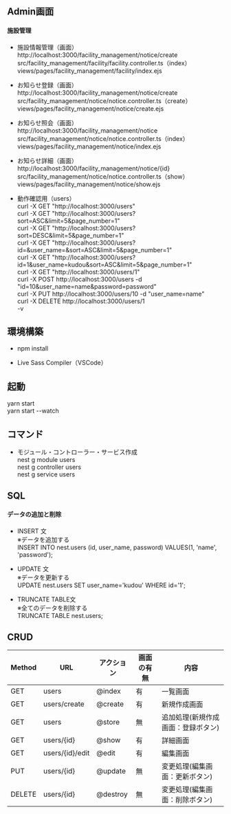 ## Admin画面
#### 施設管理<br>
- 施設情報管理（画面）<br>
http://localhost:3000/facility_management/notice/create<br>
src/facility_management/facility/facility.controller.ts（index）<br>
views/pages/facility_management/facility/index.ejs

- お知らせ登録（画面）<br>
http://localhost:3000/facility_management/notice/create<br>
src/facility_management/notice/notice.controller.ts（create）<br>
views/pages/facility_management/notice/create.ejs

- お知らせ照会（画面）<br>
http://localhost:3000/facility_management/notice<br>
src/facility_management/notice/notice.controller.ts（index）<br>
views/pages/facility_management/notice/index.ejs

- お知らせ詳細（画面）<br>
http://localhost:3000/facility_management/notice/{id}<br>
src/facility_management/notice/notice.controller.ts（show）<br>
views/pages/facility_management/notice/show.ejs

- 動作確認用（users）<br>
curl -X GET "http://localhost:3000/users"<br>
curl -X GET "http://localhost:3000/users?sort=ASC&limit=5&page_number=1"<br>
curl -X GET "http://localhost:3000/users?sort=DESC&limit=5&page_number=1"<br>
curl -X GET "http://localhost:3000/users?id=&user_name=&sort=ASC&limit=5&page_number=1"<br>
curl -X GET "http://localhost:3000/users?id=1&user_name=kudou&sort=ASC&limit=5&page_number=1"<br>
curl -X GET "http://localhost:3000/users/1"<br>
curl -X POST http://localhost:3000/users -d "id=10&user_name=name&password=password"<br>
curl -X PUT http://localhost:3000/users/10 -d "user_name=name"<br>
curl -X DELETE http://localhost:3000/users/1<br>
-v<br>

## 環境構築<br>
- npm install

- Live Sass Compiler（VSCode）

## 起動<br>
yarn start<br>
yarn start --watch

## コマンド<br>
- モジュール・コントローラー・サービス作成<br>
nest g module users<br>
nest g controller users<br>
nest g service users

## SQL<br>
#### データの追加と削除<br>
- INSERT 文<br>
※データを追加する<br>
INSERT INTO nest.users (id, user_name, password) VALUES(1, 'name', 'password');

- UPDATE 文<br>
※データを更新する<br>
UPDATE nest.users SET user_name='kudou' WHERE id='1';

- TRUNCATE TABLE文<br>
※全てのデータを削除する<br>
TRUNCATE TABLE nest.users;

## CRUD<br>
|  Method  |  URL  |  アクション  |  画面の有無  |  内容  |
|  ----  | ----  |  ----  |  ----  |  ----  |
|  GET  |  users  |  @index  |  有  |  一覧画面  |
|  GET  |  users/create  |  @create  |  有  |  新規作成画面  |
|  GET  |  users  |  @store  |  無  |  追加処理(新規作成画面：登録ボタン)  |
|  GET  |  users/{id}  |  @show  |  有  |  詳細画面  |
|  GET  |  users/{id}/edit  |  @edit  |  有  |  編集画面  |
|  PUT  |  users/{id}  |  @update  |  無  |  変更処理(編集画面：更新ボタン)  |
|  DELETE  |  users/{id}  |  @destroy  |  無  |  変更処理(編集画面：削除ボタン)  |